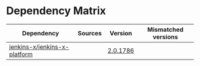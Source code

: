 # Dependency Matrix

Dependency | Sources | Version | Mismatched versions
---------- | ------- | ------- | -------------------
[jenkins-x/jenkins-x-platform](https://github.com/jenkins-x/jenkins-x-platform) |  | [2.0.1786](https://github.com/jenkins-x/jenkins-x-platform/releases/tag/v2.0.1786) | 
